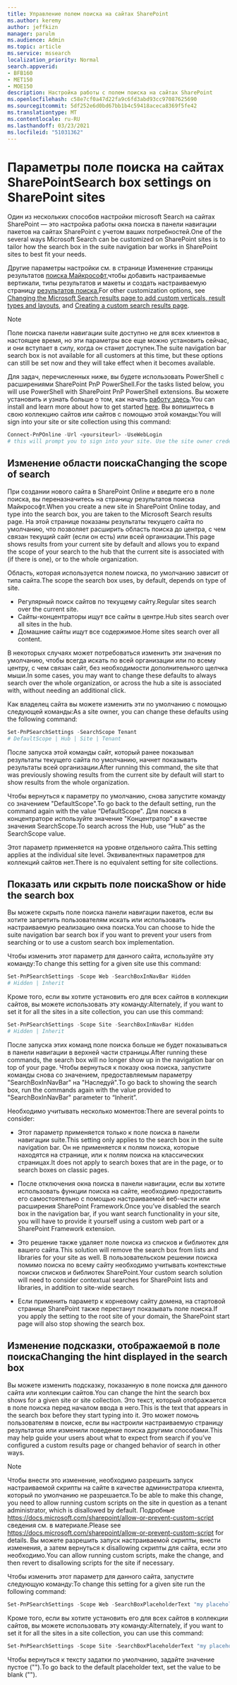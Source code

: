```yaml
---
title: Управление полем поиска на сайтах SharePoint
ms.author: keremy
author: jeffkizn
manager: parulm
ms.audience: Admin
ms.topic: article
ms.service: mssearch
localization_priority: Normal
search.appverid:
- BFB160
- MET150
- MOE150
description: Настройка работы с полем поиска на сайтах SharePoint
ms.openlocfilehash: c58e7cf0a47d22fa9c6fd3abd93cc97087625690
ms.sourcegitcommit: 5df252e6d0bd67bb1b4c59418aceca8369f5fe42
ms.translationtype: MT
ms.contentlocale: ru-RU
ms.lasthandoff: 03/23/2021
ms.locfileid: "51031362"
---
```

# <a name="search-box-settings-on-sharepoint-sites"></a><span data-ttu-id="e989e-103">Параметры поле поиска на сайтах SharePoint</span><span class="sxs-lookup"><span data-stu-id="e989e-103">Search box settings on SharePoint sites</span></span>

<span data-ttu-id="e989e-104">Один из нескольких способов настройки microsoft Search на сайтах SharePoint — это настройка работы окна поиска в панели навигации пакетов на сайтах SharePoint с учетом ваших потребностей.</span><span class="sxs-lookup"><span data-stu-id="e989e-104">One of the several ways Microsoft Search can be customized on SharePoint sites is to tailor how the search box in the suite navigation bar works in SharePoint sites to best fit your needs.</span></span>

<span data-ttu-id="e989e-105">Другие параметры настройки см. в странице Изменение страницы результатов [поиска Майкрософт,](customize-search-page.md)чтобы добавить настраиваемые вертикали, типы результатов и макеты и создать настраиваемую страницу [результатов поиска.](create-search-results-pages.md)</span><span class="sxs-lookup"><span data-stu-id="e989e-105">For other customization options, see [Changing the Microsoft Search results page to add custom verticals, result types and layouts](customize-search-page.md), and [Creating a custom search results page](create-search-results-pages.md).</span></span>

> [!NOTE]
> <span data-ttu-id="e989e-106">Поле поиска панели навигации suite доступно не для всех клиентов в настоящее время, но эти параметры все еще можно установить сейчас, и они вступает в силу, когда он станет доступен.</span><span class="sxs-lookup"><span data-stu-id="e989e-106">The suite navigation bar search box is not available for all customers at this time, but these options can still be set now and they will take effect when it becomes available.</span></span>

<span data-ttu-id="e989e-107">Для задач, перечисленных ниже, вы будете использовать PowerShell с расширениями SharePoint PnP PowerShell.</span><span class="sxs-lookup"><span data-stu-id="e989e-107">For the tasks listed below, you will use PowerShell with SharePoint PnP PowerShell extensions.</span></span> <span data-ttu-id="e989e-108">Вы можете установить и узнать больше о том, как начать [работу здесь](/powershell/sharepoint/sharepoint-pnp/sharepoint-pnp-cmdlets?view=sharepoint-ps).</span><span class="sxs-lookup"><span data-stu-id="e989e-108">You can install and learn more about how to get started [here](/powershell/sharepoint/sharepoint-pnp/sharepoint-pnp-cmdlets?view=sharepoint-ps).</span></span> <span data-ttu-id="e989e-109">Вы вопишитесь в свою коллекцию сайтов или сайтов с помощью этой команды:</span><span class="sxs-lookup"><span data-stu-id="e989e-109">You will sign into your site or site collection using this command:</span></span>

```powershell
Connect-PnPOnline -Url <yoursiteurl> -UseWebLogin
# this will prompt you to sign into your site. Use the site owner credentials 
```

## <a name="changing-the-scope-of-search"></a><span data-ttu-id="e989e-110">Изменение области поиска</span><span class="sxs-lookup"><span data-stu-id="e989e-110">Changing the scope of search</span></span>

<span data-ttu-id="e989e-111">При создании нового сайта в SharePoint Online и введите его в поле поиска, вы переназначитесь на страницу результатов поиска Майкрософт.</span><span class="sxs-lookup"><span data-stu-id="e989e-111">When you create a new site in SharePoint Online today, and type into the search box, you are taken to the Microsoft Search results page.</span></span> <span data-ttu-id="e989e-112">На этой странице показаны результаты текущего сайта по умолчанию, что позволяет расширить область поиска до центра, с чем связан текущий сайт (если он есть) или всей организации.</span><span class="sxs-lookup"><span data-stu-id="e989e-112">This page shows results from your current site by default and allows you to expand the scope of your search to the hub that the current site is associated with (if there is one), or to the whole organization.</span></span>

<span data-ttu-id="e989e-113">Область, которая используется полем поиска, по умолчанию зависит от типа сайта.</span><span class="sxs-lookup"><span data-stu-id="e989e-113">The scope the search box uses, by default, depends on type of site.</span></span>

* <span data-ttu-id="e989e-114">Регулярный поиск сайтов по текущему сайту.</span><span class="sxs-lookup"><span data-stu-id="e989e-114">Regular sites search over the current site.</span></span>
* <span data-ttu-id="e989e-115">Сайты-концентраторы ищут все сайты в центре.</span><span class="sxs-lookup"><span data-stu-id="e989e-115">Hub sites search over all sites in the hub.</span></span>
* <span data-ttu-id="e989e-116">Домашние сайты ищут все содержимое.</span><span class="sxs-lookup"><span data-stu-id="e989e-116">Home sites search over all content.</span></span>

<span data-ttu-id="e989e-117">В некоторых случаях может потребоваться изменить эти значения по умолчанию, чтобы всегда искать по всей организации или по всему центру, с чем связан сайт, без необходимости дополнительного щелчка мыши.</span><span class="sxs-lookup"><span data-stu-id="e989e-117">In some cases, you may want to change these defaults to always search over the whole organization, or across the hub a site is associated with, without needing an additional click.</span></span>

<span data-ttu-id="e989e-118">Как владелец сайта вы можете изменить эти по умолчанию с помощью следующей команды:</span><span class="sxs-lookup"><span data-stu-id="e989e-118">As a site owner, you can change these defaults using the following command:</span></span>

```powershell
Set-PnPSearchSettings -SearchScope Tenant
# DefaultScope | Hub | Site | Tenant
```

<span data-ttu-id="e989e-119">После запуска этой команды сайт, который ранее показывал результаты текущего сайта по умолчанию, начнет показывать результаты всей организации.</span><span class="sxs-lookup"><span data-stu-id="e989e-119">After running this command, the site that was previously showing results from the current site by default will start to show results from the whole organization.</span></span>

<span data-ttu-id="e989e-120">Чтобы вернуться к параметру по умолчанию, снова запустите команду со значением "DefaultScope".</span><span class="sxs-lookup"><span data-stu-id="e989e-120">To go back to the default setting, run the command again with the value “DefaultScope".</span></span> <span data-ttu-id="e989e-121">Для поиска в концентраторе используйте значение "Концентратор" в качестве значения SearchScope.</span><span class="sxs-lookup"><span data-stu-id="e989e-121">To search across the Hub, use “Hub” as the SearchScope value.</span></span>

<span data-ttu-id="e989e-122">Этот параметр применяется на уровне отдельного сайта.</span><span class="sxs-lookup"><span data-stu-id="e989e-122">This setting applies at the individual site level.</span></span> <span data-ttu-id="e989e-123">Эквивалентных параметров для коллекций сайтов нет.</span><span class="sxs-lookup"><span data-stu-id="e989e-123">There is no equivalent setting for site collections.</span></span>

## <a name="show-or-hide-the-search-box"></a><span data-ttu-id="e989e-124">Показать или скрыть поле поиска</span><span class="sxs-lookup"><span data-stu-id="e989e-124">Show or hide the search box</span></span>

<span data-ttu-id="e989e-125">Вы можете скрыть поле поиска панели навигации пакетов, если вы хотите запретить пользователям искать или использовать настраиваемую реализацию окна поиска.</span><span class="sxs-lookup"><span data-stu-id="e989e-125">You can choose to hide the suite navigation bar search box if you want to prevent your users from searching or to use a custom search box implementation.</span></span>

<span data-ttu-id="e989e-126">Чтобы изменить этот параметр для данного сайта, используйте эту команду:</span><span class="sxs-lookup"><span data-stu-id="e989e-126">To change this setting for a given site use this command:</span></span>

```powershell
Set-PnPSearchSettings -Scope Web -SearchBoxInNavBar Hidden
# Hidden | Inherit
```

<span data-ttu-id="e989e-127">Кроме того, если вы хотите установить его для всех сайтов в коллекции сайтов, вы можете использовать эту команду:</span><span class="sxs-lookup"><span data-stu-id="e989e-127">Alternately, if you want to set it for all the sites in a site collection, you can use this command:</span></span>

```powershell
Set-PnPSearchSettings -Scope Site -SearchBoxInNavBar Hidden
# Hidden | Inherit
```

<span data-ttu-id="e989e-128">После запуска этих команд поле поиска больше не будет показываться в панели навигации в верхней части страницы.</span><span class="sxs-lookup"><span data-stu-id="e989e-128">After running these commands, the search box will no longer show up in the navigation bar on top of your page.</span></span> <span data-ttu-id="e989e-129">Чтобы вернуться к показу окна поиска, запустите команды снова со значением, предоставляемым параметру "SearchBoxInNavBar" на "Наследуй".</span><span class="sxs-lookup"><span data-stu-id="e989e-129">To go back to showing the search box, run the commands again with the value provided to "SearchBoxInNavBar" parameter to “Inherit”.</span></span>

<span data-ttu-id="e989e-130">Необходимо учитывать несколько моментов:</span><span class="sxs-lookup"><span data-stu-id="e989e-130">There are several points to consider:</span></span>

* <span data-ttu-id="e989e-131">Этот параметр применяется только к поле поиска в панели навигации suite.</span><span class="sxs-lookup"><span data-stu-id="e989e-131">This setting only applies to the search box in the suite navigation bar.</span></span> <span data-ttu-id="e989e-132">Он не применяется к полям поиска, которые находятся на странице, или к полям поиска на классических страницах.</span><span class="sxs-lookup"><span data-stu-id="e989e-132">It does not apply to search boxes that are in the page, or to search boxes on classic pages.</span></span>

* <span data-ttu-id="e989e-133">После отключения окна поиска в панели навигации, если вы хотите использовать функции поиска на сайте, необходимо предоставить его самостоятельно с помощью настраиваемой веб-части или расширения SharePoint Framework.</span><span class="sxs-lookup"><span data-stu-id="e989e-133">Once you’ve disabled the search box in the navigation bar, if you want search functionality in your site, you will have to provide it yourself using a custom web part or a SharePoint Framework extension.</span></span>

* <span data-ttu-id="e989e-134">Это решение также удаляет поле поиска из списков и библиотек для вашего сайта.</span><span class="sxs-lookup"><span data-stu-id="e989e-134">This solution will remove the search box from lists and libraries for your site as well.</span></span> <span data-ttu-id="e989e-135">В пользовательском решении поиска помимо поиска по всему сайту необходимо учитывать контекстные поиски списков и библиотек SharePoint.</span><span class="sxs-lookup"><span data-stu-id="e989e-135">Your custom search solution will need to consider contextual searches for SharePoint lists and libraries, in addition to site-wide search.</span></span>

* <span data-ttu-id="e989e-136">Если применить параметр к корневому сайту домена, на стартовой странице SharePoint также перестанут показывать поле поиска.</span><span class="sxs-lookup"><span data-stu-id="e989e-136">If you apply the setting to the root site of your domain, the SharePoint start page will also stop showing the search box.</span></span>

## <a name="changing-the-hint-displayed-in-the-search-box"></a><span data-ttu-id="e989e-137">Изменение подсказки, отображаемой в поле поиска</span><span class="sxs-lookup"><span data-stu-id="e989e-137">Changing the hint displayed in the search box</span></span>

<span data-ttu-id="e989e-138">Вы можете изменить подсказку, показанную в поле поиска для данного сайта или коллекции сайтов.</span><span class="sxs-lookup"><span data-stu-id="e989e-138">You can change the hint the search box shows for a given site or site collection.</span></span> <span data-ttu-id="e989e-139">Это текст, который отображается в поле поиска перед началом ввода в него.</span><span class="sxs-lookup"><span data-stu-id="e989e-139">This is the text that appears in the search box before they start typing into it.</span></span> <span data-ttu-id="e989e-140">Это может помочь пользователям в поиске, если вы настроили настраиваемую страницу результатов или изменили поведение поиска другими способами.</span><span class="sxs-lookup"><span data-stu-id="e989e-140">This may help guide your users about what to expect from search if you’ve configured a custom results page or changed behavior of search in other ways.</span></span>

> [!NOTE]
> <span data-ttu-id="e989e-141">Чтобы внести это изменение, необходимо разрешить запуск настраиваемой скрипты на сайте в качестве администратора клиента, который по умолчанию не разрешается.</span><span class="sxs-lookup"><span data-stu-id="e989e-141">To be able to make this change, you need to allow running custom scripts on the site in question as a tenant administrator, which is disallowed by default.</span></span> <span data-ttu-id="e989e-142">Подробные https://docs.microsoft.com/sharepoint/allow-or-prevent-custom-script сведения см. в материале.</span><span class="sxs-lookup"><span data-stu-id="e989e-142">Please see https://docs.microsoft.com/sharepoint/allow-or-prevent-custom-script for details.</span></span> <span data-ttu-id="e989e-143">Вы можете разрешить запуск настраиваемой скрипты, внести изменения, а затем вернуться к disallowing скрипты для сайта, если это необходимо.</span><span class="sxs-lookup"><span data-stu-id="e989e-143">You can allow running custom scripts, make the change, and then revert to disallowing scripts for the site if necessary.</span></span>

<span data-ttu-id="e989e-144">Чтобы изменить этот параметр для данного сайта, запустите следующую команду:</span><span class="sxs-lookup"><span data-stu-id="e989e-144">To change this setting for a given site run the following command:</span></span>

```powershell
Set-PnPSearchSettings -Scope Web -SearchBoxPlaceholderText "my placeholder" 
```

<span data-ttu-id="e989e-145">Кроме того, если вы хотите установить его для всех сайтов в коллекции сайтов, вы можете использовать эту команду:</span><span class="sxs-lookup"><span data-stu-id="e989e-145">Alternately, if you want to set it for all the sites in a site collection, you can use this command:</span></span>

```powershell
Set-PnPSearchSettings -Scope Site -SearchBoxPlaceholderText "my placeholder" 
```

<span data-ttu-id="e989e-146">Чтобы вернуться к тексту задатки по умолчанию, задайте значение пустое ("").</span><span class="sxs-lookup"><span data-stu-id="e989e-146">To go back to the default placeholder text, set the value to be blank ("").</span></span>